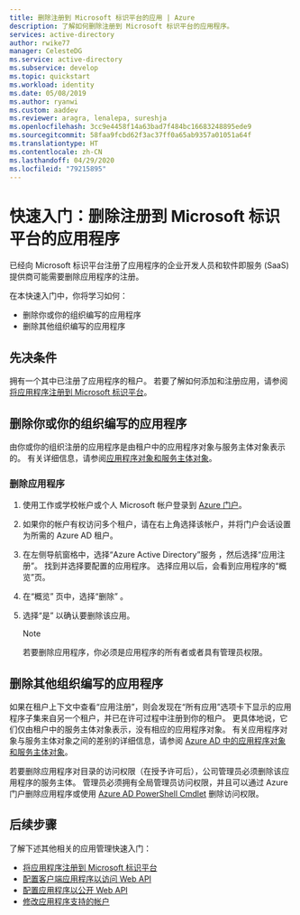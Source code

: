 ```yaml
---
title: 删除注册到 Microsoft 标识平台的应用 | Azure
description: 了解如何删除注册到 Microsoft 标识平台的应用程序。
services: active-directory
author: rwike77
manager: CelesteDG
ms.service: active-directory
ms.subservice: develop
ms.topic: quickstart
ms.workload: identity
ms.date: 05/08/2019
ms.author: ryanwi
ms.custom: aaddev
ms.reviewer: aragra, lenalepa, sureshja
ms.openlocfilehash: 3cc9e4458f14a63bad7f484bc16683248895ede9
ms.sourcegitcommit: 58faa9fcbd62f3ac37ff0a65ab9357a01051a64f
ms.translationtype: HT
ms.contentlocale: zh-CN
ms.lasthandoff: 04/29/2020
ms.locfileid: "79215895"
---
```

# <a name="quickstart-remove-an-application-registered-with-the-microsoft-identity-platform"></a>快速入门：删除注册到 Microsoft 标识平台的应用程序

已经向 Microsoft 标识平台注册了应用程序的企业开发人员和软件即服务 (SaaS) 提供商可能需要删除应用程序的注册。

在本快速入门中，你将学习如何：

* 删除你或你的组织编写的应用程序
* 删除其他组织编写的应用程序

## <a name="prerequisites"></a>先决条件

拥有一个其中已注册了应用程序的租户。 若要了解如何添加和注册应用，请参阅[将应用程序注册到 Microsoft 标识平台](quickstart-register-app.md)。

## <a name="remove-an-application-authored-by-you-or-your-organization"></a>删除你或你的组织编写的应用程序

由你或你的组织注册的应用程序是由租户中的应用程序对象与服务主体对象表示的。 有关详细信息，请参阅[应用程序对象和服务主体对象](active-directory-application-objects.md)。

### <a name="to-remove-an-application"></a>删除应用程序

1. 使用工作或学校帐户或个人 Microsoft 帐户登录到 [Azure 门户](https://portal.azure.com)。
2. 如果你的帐户有权访问多个租户，请在右上角选择该帐户，并将门户会话设置为所需的 Azure AD 租户。
3. 在左侧导航窗格中，选择“Azure Active Directory”服务  ，然后选择“应用注册”。  找到并选择要配置的应用程序。 选择应用以后，会看到应用程序的“概览”页。 
4. 在“概览”  页中，选择“删除”  。
5. 选择“是”  以确认要删除该应用。

   > [!NOTE]
   > 若要删除应用程序，你必须是应用程序的所有者或者具有管理员权限。

## <a name="remove-an-application-authored-by-another-organization"></a>删除其他组织编写的应用程序

如果在租户上下文中查看“应用注册”，则会发现在“所有应用”选项卡下显示的应用程序子集来自另一个租户，并已在许可过程中注册到你的租户。   更具体地说，它们仅由租户中的服务主体对象表示，没有相应的应用程序对象。 有关应用程序对象与服务主体对象之间的差别的详细信息，请参阅 [Azure AD 中的应用程序对象和服务主体对象](active-directory-application-objects.md)。

若要删除应用程序对目录的访问权限（在授予许可后），公司管理员必须删除该应用程序的服务主体。 管理员必须拥有全局管理员访问权限，并且可以通过 Azure 门户删除应用程序或使用 [Azure AD PowerShell Cmdlet](https://go.microsoft.com/fwlink/?LinkId=294151) 删除访问权限。

## <a name="next-steps"></a>后续步骤

了解下述其他相关的应用管理快速入门：

* [将应用程序注册到 Microsoft 标识平台](quickstart-register-app.md)
* [配置客户端应用程序以访问 Web API](quickstart-configure-app-access-web-apis.md)
* [配置应用程序以公开 Web API](quickstart-configure-app-expose-web-apis.md)
* [修改应用程序支持的帐户](quickstart-modify-supported-accounts.md)
